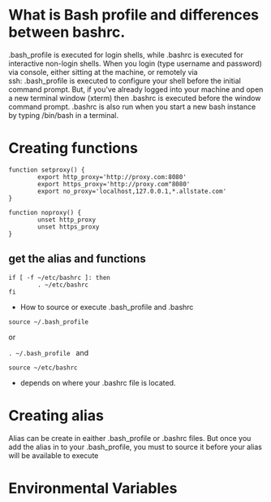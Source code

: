 
# What is Bash profile and differences between bashrc.
.bash_profile is executed for login shells, while .bashrc is executed for interactive non-login shells.
When you login (type username and password) via console, either sitting at the machine, or remotely via ssh: .bash_profile is executed to configure your shell before the initial command prompt.
But, if you’ve already logged into your machine and open a new terminal window (xterm) then .bashrc is executed before the window command prompt. .bashrc is also run when you start a new bash instance by typing /bin/bash in a terminal.

# Creating functions

```
function setproxy() {
        export http_proxy='http://proxy.com:8080'
        export https_proxy='http://proxy.com"8080'
        export no_proxy='localhost,127.0.0.1,*.allstate.com'
}
```
```
function noproxy() {
        unset http_proxy
        unset https_proxy
}
```

## get the alias and functions
```
if [ -f ~/etc/bashrc ]: then
        . ~/etc/bashrc
fi
```
- How to source or execute .bash_profile and .bashrc

```
source ~/.bash_profile  
```
or

``. ~/.bash_profile ``
and

`` source ~/etc/bashrc ``

- depends on where your .bashrc file is located.

# Creating alias

 Alias can be create in eaither .bash_profile or .bashrc files. But once you add the alias in to your .bash_profile, you must to source it before your alias will be available to execute  

# Environmental Variables
